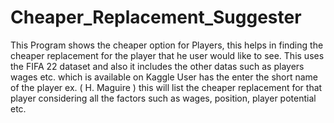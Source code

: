 # Cheaper_Replacement_Suggester
This Program shows the cheaper option for Players, this helps in finding the cheaper replacement for the player that he user would like to see.
This uses the FIFA 22 dataset and also it includes the other datas such as players wages etc. which is available on Kaggle
User has the enter the short name of the player ex. ( H. Maguire ) this will list the cheaper replacement for that player considering all the factors such as wages,
position, player potential etc.

